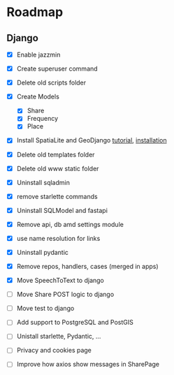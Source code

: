 # Roadmap

## Django
- [x] Enable jazzmin
- [x] Create superuser command
- [x] Delete old scripts folder
- [x] Create Models
  - [x] Share
  - [x] Frequency
  - [x] Place
- [x] Install SpatiaLite and GeoDjango 
  [tutorial](https://docs.djangoproject.com/en/4.1/ref/contrib/gis/tutorial/), [installation](https://docs.djangoproject.com/en/4.1/ref/contrib/gis/install/)
- [x] Delete old templates folder
- [x] Delete old www static folder
- [x] Uninstall sqladmin
- [x] remove starlette commands
- [x] Uninstall SQLModel and fastapi
- [x] Remove api, db amd settings module
- [x] use name resolution for links
- [x] Uninstall pydantic
- [x] Remove repos, handlers, cases (merged in apps)
- [x] Move SpeechToText to django

- [ ] Move Share POST logic to django
- [ ] Move test to django
- [ ] Add support to PostgreSQL and PostGIS
- [ ] Unistall starlette, Pydantic, ...
- [ ] Privacy and cookies page
- [ ] Improve how axios show messages in SharePage